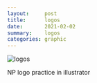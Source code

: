 ```yaml
---
layout:     post
title:      logos
date:       2021-02-02
summary:    logos
categories: graphic
---
```


![logos](https://i.imgur.com/4LANVZ3.jpg)

NP logo practice in illustrator

